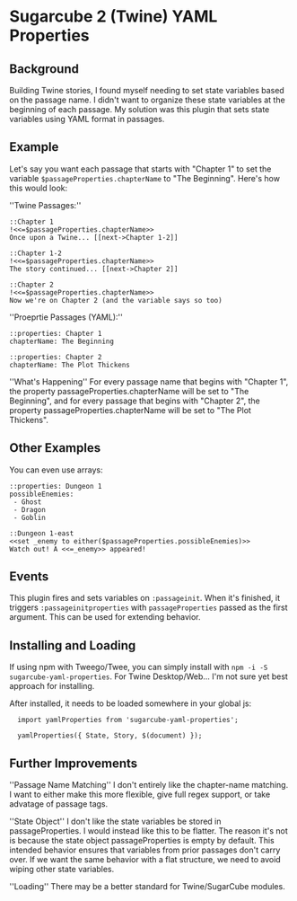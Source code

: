 # Sugarcube 2 (Twine) YAML Properties

## Background
Building Twine stories, I found myself needing to set state variables based on the passage name. I didn't want to organize these state variables at the beginning of each passage. My solution was this plugin that sets state variables using YAML format in passages.

## Example
Let's say you want each passage that starts with "Chapter 1" to set the variable `$passageProperties.chapterName` to "The Beginning". Here's how this would look:

''Twine Passages:''
```
::Chapter 1
!<<=$passageProperties.chapterName>>
Once upon a Twine... [[next->Chapter 1-2]]

::Chapter 1-2
!<<=$passageProperties.chapterName>>
The story continued... [[next->Chapter 2]]

::Chapter 2
!<<=$passageProperties.chapterName>>
Now we're on Chapter 2 (and the variable says so too)
```

''Proeprtie Passages (YAML):''
```
::properties: Chapter 1
chapterName: The Beginning

::properties: Chapter 2
chapterName: The Plot Thickens
```

''What's Happening''
For every passage name that begins with "Chapter 1", the property passageProperties.chapterName will be set to "The Beginning", and for every passage that begins with "Chapter 2", the property passageProperties.chapterName will be set to "The Plot Thickens".

## Other Examples
You can even use arrays:
```
::properties: Dungeon 1
possibleEnemies:
 - Ghost
 - Dragon
 - Goblin

::Dungeon 1-east
<<set _enemy to either($passageProperties.possibleEnemies)>>
Watch out! A <<=_enemy>> appeared!
```

## Events
This plugin fires and sets variables on `:passageinit`. When it's finished, it triggers `:passageinitproperties` with `passageProperties` passed as the first argument. This can be used for extending behavior.

## Installing and Loading
If using npm with Tweego/Twee, you can simply install with `npm -i -S sugarcube-yaml-properties`.
For Twine Desktop/Web... I'm not sure yet best approach for installing.

After installed, it needs to be loaded somewhere in your global js:
```
  import yamlProperties from 'sugarcube-yaml-properties';

  yamlProperties({ State, Story, $(document) });
```

## Further Improvements
''Passage Name Matching''
I don't entirely like the chapter-name matching. I want to either make this more flexible, give full regex support, or take advatage of passage tags.

''State Object''
I don't like the state variables be stored in passageProperties. I would instead like this to be flatter. The reason it's not is because the state object passageProperties is empty by default. This intended behavior ensures that variables from prior passages don't carry over. If we want the same behavior with a flat structure, we need to avoid wiping other state variables.

''Loading''
There may be a better standard for Twine/SugarCube modules.